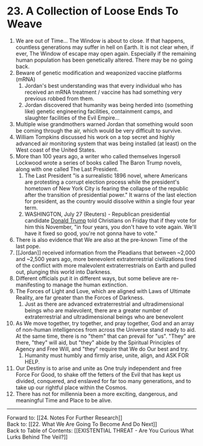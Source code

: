 # 23. A Collection of Loose Ends To Weave

1. We are out of Time... The Window is about to close. If that happens, countless generations may suffer in hell on Earth. It is not clear when, if ever, The Window of escape may open again. Especially if the remaining human population has been genetically altered. There may be no going back. 
2. Beware of genetic modification and weaponized vaccine platforms (mRNA)  
	1. Jordan's best understanding was that every individual who has received an mRNA treatment / vaccine has had something very previous robbed from them.  
	2. Jordan discovered that humanity was being herded into (something like) genetic engineering facilities, containment camps, and slaughter facilities of the Evil Empire...
3. Multiple wise grandmothers warned Jordan that something would soon be coming through the air, which would be very difficult to survive.  
4. William Tompkins discussed his work on a top secret and highly advanced air monitoring system that was being installed (at least) on the West coast of the United States. 
5. More than 100 years ago, a writer who called themselves Ingersoll Lockwood wrote a series of books called The Baron Trump novels, along with one called The Last President. 
	1. The Last President "is a surrealistic 1896 novel, where Americans are protesting a corrupt election process while the president's hometown of New York City is fearing the collapse of the republic after the transition of presidential power." It warns of the last election for president, as the country would dissolve within a single four year term.  
	2. WASHINGTON, July 27 (Reuters) - Republican presidential candidate [Donald Trump](https://www.reuters.com/world/us/donald-trump/) told Christians on Friday that if they vote for him this November, "in four years, you don't have to vote again. We'll have it fixed so good, you're not gonna have to vote."
6. There is also evidence that We are also at the pre-known Time of the last pope.  
7. [[Jordan]] received information from the Pleadians that between ~2,000 and ~2,500 years ago, more benevolent extraterrestrial civilizations tired of the conflict with more malevolent extraterrestrials on Earth and pulled out, plunging this world into Darkness. 
8. Different officials put it in different ways, but some believe are re-manifesting to manage the human extinction.  
9. The Forces of Light and Love, which are aligned with Laws of Ultimate Reality, are far greater than the Forces of Darkness.  
	1. Just as there are advanced extraterrestrial and ultradimensional beings who are malevolent, there are a greater number of extraterrestrial and ultradimensional beings who are benevolent  
10. As We move together, try together, and pray together, God and an array of non-human intelligences from across the Universe stand ready to aid. At the same time, there is no "them" that can prevail for "us". "They" are there, "they" will aid, but "they" abide by the Spiritual Principles of Agency and Free Will, and "they" require that We do Our best and try.  
	1. Humanity must humbly and firmly arise, unite, align, and ASK FOR HELP. 
11. Our Destiny is to arise and unite as One truly independent and free Force For Good, to shake off the fetters of the Evil that has kept us divided, conquered, and enslaved for far too many generations, and to take up our rightful place within the Cosmos. 
12. There has not for millennia been a more exciting, dangerous, and meaningful Time and Place to be alive. 


____

Forward to: [[24. Notes For Further Research]]  
Back to: [[22. What We Are Going To Become And Do Next]]  
Back to Table of Contents: [[EXISTENTIAL THREAT - Are You Curious What Lurks Behind The Veil?]]      
